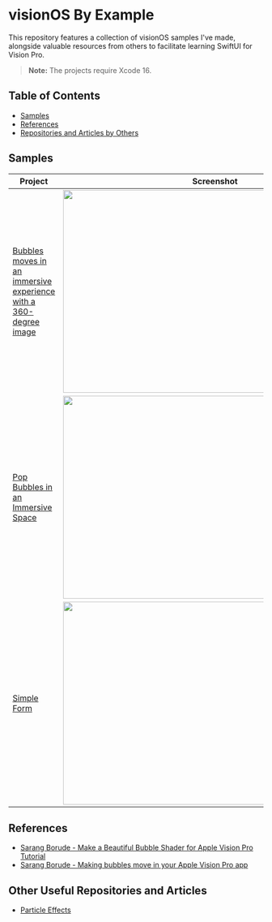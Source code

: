 
# visionOS By Example

This repository features a collection of visionOS samples I've made, alongside valuable resources from others to facilitate learning SwiftUI for Vision Pro.

> **Note:** The projects require Xcode 16.

## Table of Contents
- [Samples](samples)
- [References](#references)
- [Repositories and Articles by Others](#repositories-and-articles-by-others)

## Samples

| Project                                                         | Screenshot                                                                                             |
|-----------------------------------------------------------------|-------------------------------------------------------------------------------------------------------|
| [Bubbles moves in an immersive experience with a 360-degree image](https://github.com/silvinaroldan/BubblesMovesSmoothly/tree/main) |<img src="https://github.com/user-attachments/assets/e165eb27-cb52-4095-a848-998be563a82a" width="600" height="400"> | 
| [Pop Bubbles in an Immersive Space](https://github.com/silvinaroldan/Bubbles/tree/main) | <img src="https://github.com/user-attachments/assets/1e7301a8-dc53-4e46-b3a9-330c6f1d79ee" width="600" height="400"> |
| [Simple Form](https://github.com/silvinaroldan/BirthDateForm/tree/main) | <img src="https://github.com/user-attachments/assets/c42f5f00-602b-45a5-b44c-7892741d616f" width="600" height="400">              |



## References
- [Sarang Borude - Make a Beautiful Bubble Shader for Apple Vision Pro Tutorial](https://www.youtube.com/watch?v=zk1u4nguamY)
- [Sarang Borude - Making bubbles move in your Apple Vision Pro app](https://www.youtube.com/watch?v=GVC6X6aQ9kM)

## Other Useful Repositories and Articles
- [Particle Effects](https://getstream.io/blog/visionos-particle-effects/)

